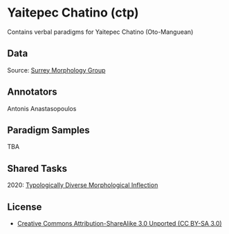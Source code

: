 # Yaitepec Chatino (ctp)

Contains verbal paradigms for Yaitepec Chatino (Oto-Manguean)

## Data
Source:
[Surrey Morphology Group](https://oto-manguean.surrey.ac.uk/Search/CTP)

## Annotators
Antonis Anastasopoulos

## Paradigm Samples
TBA

## Shared Tasks

2020: [Typologically Diverse Morphological Inflection](https://www.aclweb.org/anthology/2020.sigmorphon-1.1/)

## License
- [Creative Commons Attribution-ShareAlike 3.0 Unported (CC BY-SA 3.0)](https://creativecommons.org/licenses/by-sa/3.0/)

